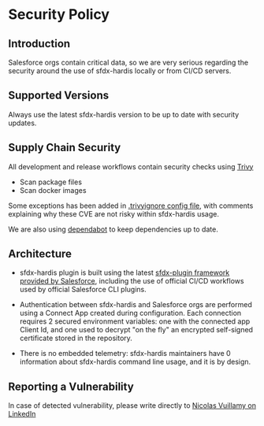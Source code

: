 # Security Policy

## Introduction

Salesforce orgs contain critical data, so we are very serious regarding the security around the use of sfdx-hardis locally or from CI/CD servers.

## Supported Versions

Always use the latest sfdx-hardis version to be up to date with security updates.

## Supply Chain Security

All development and release workflows contain security checks using [Trivy](https://trivy.dev/latest/)

- Scan package files
- Scan docker images

Some exceptions has been added in [.trivyignore config file](https://github.com/hardisgroupcom/sfdx-hardis/blob/main/.trivyignore), with comments explaining why these CVE are not risky within sfdx-hardis usage.

We are also using [dependabot](https://github.com/dependabot) to keep dependencies up to date.

## Architecture

- sfdx-hardis plugin is built using the latest [sfdx-plugin framework provided by Salesforce](https://developer.salesforce.com/docs/atlas.en-us.sfdx_cli_plugins.meta/sfdx_cli_plugins/cli_plugins.htm), including the use of official CI/CD workflows used by official Salesforce CLI plugins.

- Authentication between sfdx-hardis and Salesforce orgs are performed using a Connect App created during configuration. Each connection requires 2 secured environment variables: one with the connected app Client Id, and one used to decrypt "on the fly" an encrypted self-signed certificate stored in the repository.

- There is no embedded telemetry: sfdx-hardis maintainers have 0 information about sfdx-hardis command line usage, and it is by design.

## Reporting a Vulnerability

In case of detected vulnerability, please write directly to [Nicolas Vuillamy on LinkedIn](https://www.linkedin.com/in/nicolas-vuillamy/)
